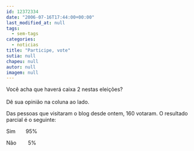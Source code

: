 ```yaml
---
id: 12372334
date: "2006-07-16T17:44:00+00:00"
last_modified_at: null
tags:
  - sem-tags
categories:
  - noticias
title: "Participe, vote"
sutia: null
chapeu: null
autor: null
imagem: null
---
```

<p><P>Você acha que haverá caixa 2 nestas eleições?<BR><BR>Dê sua opinião na coluna ao lado. </P></p>
<p><P>Das pessoas que visitaram o blog desde ontem, 160 votaram. O resultado parcial é o seguinte:</P></p>
<p><P>Sim&nbsp;&nbsp;&nbsp;&nbsp;&nbsp;&nbsp; 95%</P></p>
<p><P>Não&nbsp;&nbsp;&nbsp;&nbsp;&nbsp;&nbsp;&nbsp;&nbsp;5%</P> </p>
